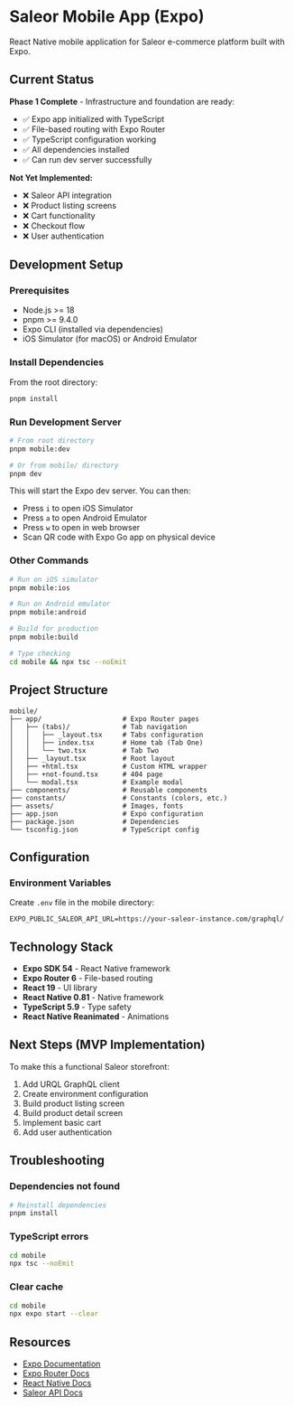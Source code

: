 # Saleor Mobile App (Expo)

React Native mobile application for Saleor e-commerce platform built with Expo.

## Current Status

**Phase 1 Complete** - Infrastructure and foundation are ready:

- ✅ Expo app initialized with TypeScript
- ✅ File-based routing with Expo Router
- ✅ TypeScript configuration working
- ✅ All dependencies installed
- ✅ Can run dev server successfully

**Not Yet Implemented:**

- ❌ Saleor API integration
- ❌ Product listing screens
- ❌ Cart functionality
- ❌ Checkout flow
- ❌ User authentication

## Development Setup

### Prerequisites

- Node.js >= 18
- pnpm >= 9.4.0
- Expo CLI (installed via dependencies)
- iOS Simulator (for macOS) or Android Emulator

### Install Dependencies

From the root directory:

```bash
pnpm install
```

### Run Development Server

```bash
# From root directory
pnpm mobile:dev

# Or from mobile/ directory
pnpm dev
```

This will start the Expo dev server. You can then:

- Press `i` to open iOS Simulator
- Press `a` to open Android Emulator
- Press `w` to open in web browser
- Scan QR code with Expo Go app on physical device

### Other Commands

```bash
# Run on iOS simulator
pnpm mobile:ios

# Run on Android emulator
pnpm mobile:android

# Build for production
pnpm mobile:build

# Type checking
cd mobile && npx tsc --noEmit
```

## Project Structure

```
mobile/
├── app/                    # Expo Router pages
│   ├── (tabs)/             # Tab navigation
│   │   ├── _layout.tsx     # Tabs configuration
│   │   ├── index.tsx       # Home tab (Tab One)
│   │   └── two.tsx         # Tab Two
│   ├── _layout.tsx         # Root layout
│   ├── +html.tsx           # Custom HTML wrapper
│   ├── +not-found.tsx      # 404 page
│   └── modal.tsx           # Example modal
├── components/             # Reusable components
├── constants/              # Constants (colors, etc.)
├── assets/                 # Images, fonts
├── app.json                # Expo configuration
├── package.json            # Dependencies
└── tsconfig.json           # TypeScript config
```

## Configuration

### Environment Variables

Create `.env` file in the mobile directory:

```
EXPO_PUBLIC_SALEOR_API_URL=https://your-saleor-instance.com/graphql/
```

## Technology Stack

- **Expo SDK 54** - React Native framework
- **Expo Router 6** - File-based routing
- **React 19** - UI library
- **React Native 0.81** - Native framework
- **TypeScript 5.9** - Type safety
- **React Native Reanimated** - Animations

## Next Steps (MVP Implementation)

To make this a functional Saleor storefront:

1. Add URQL GraphQL client
2. Create environment configuration
3. Build product listing screen
4. Build product detail screen
5. Implement basic cart
6. Add user authentication

## Troubleshooting

### Dependencies not found

```bash
# Reinstall dependencies
pnpm install
```

### TypeScript errors

```bash
cd mobile
npx tsc --noEmit
```

### Clear cache

```bash
cd mobile
npx expo start --clear
```

## Resources

- [Expo Documentation](https://docs.expo.dev/)
- [Expo Router Docs](https://docs.expo.dev/router/introduction/)
- [React Native Docs](https://reactnative.dev/)
- [Saleor API Docs](https://docs.saleor.io/docs/3.x/)
